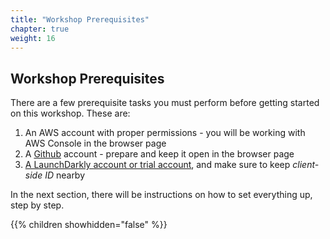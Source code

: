 ```yaml
---
title: "Workshop Prerequisites"
chapter: true
weight: 16
---
```


## Workshop Prerequisites

There are a few prerequisite tasks you must perform before getting started on this workshop. These are:

[comment]: <> (Feel free to add any other prerequisite tasks that is related to your workshop)

1. An AWS account with proper permissions - you will be working with AWS Console in the browser page
1. A [Github](https://github.com/login) account - prepare and keep it open in the browser page
1. [A LaunchDarkly account or trial account](030_getting_started/31_setup_ld_account.html), and make sure to keep *client-side ID* nearby

In the next section, there will be instructions on how to set everything up, step by step.

{{% children showhidden="false" %}}
